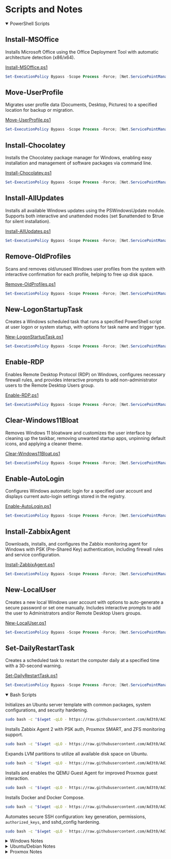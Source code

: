 # Scripts and Notes

<link rel="shortcut icon" type="image/x-icon" href="favicon.ico">
<script src="assets/js/copy-button.js"></script>

<details open="false">
<summary markdown="span"> PowerShell Scripts</summary>

## Install-MSOffice

Installs Microsoft Office using the Office Deployment Tool with automatic architecture detection (x86/x64).

[Install-MSOffice.ps1](https://raw.githubusercontent.com/Ad3t0/Ad3t0/master/powershell/Install-MSOffice.ps1)

```powershell
Set-ExecutionPolicy Bypass -Scope Process -Force; [Net.ServicePointManager]::SecurityProtocol = [Net.SecurityProtocolType]::Tls12; iex ((New-Object System.Net.WebClient).DownloadString('https://raw.githubusercontent.com/Ad3t0/Ad3t0/master/powershell/Install-MSOffice.ps1'))
```

## Move-UserProfile

Migrates user profile data (Documents, Desktop, Pictures) to a specified location for backup or migration.

[Move-UserProfile.ps1](https://raw.githubusercontent.com/Ad3t0/Ad3t0/master/powershell/Move-UserProfile.ps1)

```powershell
Set-ExecutionPolicy Bypass -Scope Process -Force; [Net.ServicePointManager]::SecurityProtocol = [Net.SecurityProtocolType]::Tls12; iex ((New-Object System.Net.WebClient).DownloadString('https://raw.githubusercontent.com/Ad3t0/Ad3t0/master/powershell/Move-UserProfile.ps1'))
```

## Install-Chocolatey

Installs the Chocolatey package manager for Windows, enabling easy installation and management of software packages via command line.

[Install-Chocolatey.ps1](https://raw.githubusercontent.com/Ad3t0/Ad3t0/master/powershell/Install-Chocolatey.ps1)

```powershell
Set-ExecutionPolicy Bypass -Scope Process -Force; [Net.ServicePointManager]::SecurityProtocol = [Net.SecurityProtocolType]::Tls12; iex ((New-Object System.Net.WebClient).DownloadString('https://raw.githubusercontent.com/Ad3t0/Ad3t0/master/powershell/Install-Chocolatey.ps1'))
```

## Install-AllUpdates

Installs all available Windows updates using the PSWindowsUpdate module. Supports both interactive and unattended modes (set $unattended to $true for silent installation).

[Install-AllUpdates.ps1](https://raw.githubusercontent.com/Ad3t0/Ad3t0/master/powershell/Install-AllUpdates.ps1)

```powershell
Set-ExecutionPolicy Bypass -Scope Process -Force; [Net.ServicePointManager]::SecurityProtocol = [Net.SecurityProtocolType]::Tls12; iex ((New-Object System.Net.WebClient).DownloadString('https://raw.githubusercontent.com/Ad3t0/Ad3t0/master/powershell/Install-AllUpdates.ps1'))
```

## Remove-OldProfiles

Scans and removes old/unused Windows user profiles from the system with interactive confirmation for each profile, helping to free up disk space.

[Remove-OldProfiles.ps1](https://raw.githubusercontent.com/Ad3t0/Ad3t0/master/powershell/Remove-OldProfiles.ps1)

```powershell
Set-ExecutionPolicy Bypass -Scope Process -Force; [Net.ServicePointManager]::SecurityProtocol = [Net.SecurityProtocolType]::Tls12; iex ((New-Object System.Net.WebClient).DownloadString('https://raw.githubusercontent.com/Ad3t0/Ad3t0/master/powershell/Remove-OldProfiles.ps1'))
```

## New-LogonStartupTask

Creates a Windows scheduled task that runs a specified PowerShell script at user logon or system startup, with options for task name and trigger type.

[New-LogonStartupTask.ps1](https://raw.githubusercontent.com/Ad3t0/Ad3t0/master/powershell/New-LogonStartupTask.ps1)

```powershell
Set-ExecutionPolicy Bypass -Scope Process -Force; [Net.ServicePointManager]::SecurityProtocol = [Net.SecurityProtocolType]::Tls12; iex ((New-Object System.Net.WebClient).DownloadString('https://raw.githubusercontent.com/Ad3t0/Ad3t0/master/powershell/New-LogonStartupTask.ps1'))
```

## Enable-RDP

Enables Remote Desktop Protocol (RDP) on Windows, configures necessary firewall rules, and provides interactive prompts to add non-administrator users to the Remote Desktop Users group.

[Enable-RDP.ps1](https://raw.githubusercontent.com/Ad3t0/Ad3t0/master/powershell/Enable-RDP.ps1)

```powershell
Set-ExecutionPolicy Bypass -Scope Process -Force; [Net.ServicePointManager]::SecurityProtocol = [Net.SecurityProtocolType]::Tls12; iex ((New-Object System.Net.WebClient).DownloadString('https://raw.githubusercontent.com/Ad3t0/Ad3t0/master/powershell/Enable-RDP.ps1'))
```

## Clear-Windows11Bloat

Removes Windows 11 bloatware and customizes the user interface by cleaning up the taskbar, removing unwanted startup apps, unpinning default icons, and applying a cleaner theme.

[Clear-Windows11Bloat.ps1](https://raw.githubusercontent.com/Ad3t0/Ad3t0/master/powershell/Clear-Windows11Bloat.ps1)

```powershell
Set-ExecutionPolicy Bypass -Scope Process -Force; [Net.ServicePointManager]::SecurityProtocol = [Net.SecurityProtocolType]::Tls12; iex ((New-Object System.Net.WebClient).DownloadString('https://raw.githubusercontent.com/Ad3t0/Ad3t0/master/powershell/Clear-Windows11Bloat.ps1'))
```

## Enable-AutoLogin

Configures Windows automatic login for a specified user account and displays current auto-login settings stored in the registry.

[Enable-AutoLogin.ps1](https://raw.githubusercontent.com/Ad3t0/Ad3t0/master/powershell/Enable-AutoLogin.ps1)

```powershell
Set-ExecutionPolicy Bypass -Scope Process -Force; [Net.ServicePointManager]::SecurityProtocol = [Net.SecurityProtocolType]::Tls12; iex ((New-Object System.Net.WebClient).DownloadString('https://raw.githubusercontent.com/Ad3t0/Ad3t0/master/powershell/Enable-AutoLogin.ps1'))
```

## Install-ZabbixAgent

Downloads, installs, and configures the Zabbix monitoring agent for Windows with PSK (Pre-Shared Key) authentication, including firewall rules and service configuration.

[Install-ZabbixAgent.ps1](https://raw.githubusercontent.com/Ad3t0/Ad3t0/master/powershell/Install-ZabbixAgent.ps1)

```powershell
Set-ExecutionPolicy Bypass -Scope Process -Force; [Net.ServicePointManager]::SecurityProtocol = [Net.SecurityProtocolType]::Tls12; iex ((New-Object System.Net.WebClient).DownloadString('https://raw.githubusercontent.com/Ad3t0/Ad3t0/master/powershell/Install-ZabbixAgent.ps1'))
```

## New-LocalUser

Creates a new local Windows user account with options to auto-generate a secure password or set one manually. Includes interactive prompts to add the user to Administrators and/or Remote Desktop Users groups.

[New-LocalUser.ps1](https://raw.githubusercontent.com/Ad3t0/Ad3t0/master/powershell/New-LocalUser.ps1)

```powershell
Set-ExecutionPolicy Bypass -Scope Process -Force; [Net.ServicePointManager]::SecurityProtocol = [Net.SecurityProtocolType]::Tls12; iex ((New-Object System.Net.WebClient).DownloadString('https://raw.githubusercontent.com/Ad3t0/Ad3t0/master/powershell/New-LocalUser.ps1'))
```

## Set-DailyRestartTask

Creates a scheduled task to restart the computer daily at a specified time with a 30-second warning.

[Set-DailyRestartTask.ps1](https://raw.githubusercontent.com/Ad3t0/Ad3t0/master/powershell/Set-DailyRestartTask.ps1)

```powershell
Set-ExecutionPolicy Bypass -Scope Process -Force; [Net.ServicePointManager]::SecurityProtocol = [Net.SecurityProtocolType]::Tls12; iex ((New-Object System.Net.WebClient).DownloadString('https://raw.githubusercontent.com/Ad3t0/Ad3t0/master/powershell/Set-DailyRestartTask.ps1'))
```

</details>

<details open="false">
<summary markdown="span"> Bash Scripts</summary>

Initializes an Ubuntu server template with common packages, system configurations, and security hardening.

```bash
sudo bash -c "$(wget -qLO - https://raw.githubusercontent.com/Ad3t0/Ad3t0/master/bash/serverTemplateSetup.sh)"
```

Installs Zabbix Agent 2 with PSK auth, Proxmox SMART, and ZFS monitoring support.

```bash
sudo bash -c "$(wget -qLO - https://raw.githubusercontent.com/Ad3t0/Ad3t0/master/bash/zabbixAgentSetup.sh)"
```

Expands LVM partitions to utilize all available disk space on Ubuntu.

```bash
sudo bash -c "$(wget -qLO - https://raw.githubusercontent.com/Ad3t0/Ad3t0/master/bash/autoExpandLVM.sh)"
```

Installs and enables the QEMU Guest Agent for improved Proxmox guest interaction.

```bash
sudo bash -c "$(wget -qLO - https://raw.githubusercontent.com/Ad3t0/Ad3t0/master/bash/qemuAgentSetup.sh)"
```

Installs Docker and Docker Compose.

```bash
sudo bash -c "$(wget -qLO - https://raw.githubusercontent.com/Ad3t0/Ad3t0/master/bash/installDocker.sh)"
```

Automates secure SSH configuration: key generation, permissions, `authorized_keys`, and sshd_config hardening.

```bash
sudo bash -c "$(wget -qLO - https://raw.githubusercontent.com/Ad3t0/Ad3t0/master/bash/SshAuthConfigurator.sh)"
```

</details>

<details>
<summary markdown="span"> Windows Notes</summary>

### Convert Windows Server 2019 Evaluation to Standard

```powershell
DISM /online /Set-Edition:ServerStandard /ProductKey:N69G4-B89J2-4G8F4-WWYCC-J464C /AcceptEula
```

### Convert Windows Server 2019 Evaluation to Datacenter

```powershell
DISM /online /Set-Edition:ServerDatacenter /ProductKey:WMDGN-G9PQG-XVVXX-R3X43-63DFG /AcceptEula
```

### Convert Windows Server 2022 Evaluation to Datacenter

```powershell
DISM /online /Set-Edition:ServerDatacenter /ProductKey:WX4NM-KYWYW-QJJR4-XV3QB-6VM33 /AcceptEula
```

### Transfer all FSMO Roles

```powershell
Move-ADDirectoryServerOperationMasterRole "DC1" -OperationMasterRole 0,1,2,3,4
```

### Seize all FSMO Roles

```powershell
Move-ADDirectoryServerOperationMasterRole "DC1" -OperationMasterRole 0,1,2,3,4 -Force
```

### Reset Domain Admin Password Error 4000, 4007

```powershell
netdom resetpwd /server:PDC.domain.com /userd:Domain\domain_admin /passwordd:*
```

### Restore Deleted AD Object

```powershell
Get-ADObject -Filter {displayName -eq 'Full Name'} -IncludeDeletedObjects | Restore-ADObject
```

### Set time server to domain hierarchy

```powershell
Set-ItemProperty -Path "HKLM:\SYSTEM\CurrentControlSet\Services\w32time\TimeProviders\VMICTimeProvider" -Name "Enabled" -Value 0
w32tm /query /source
w32tm /config /syncfromflags:DOMHIER /update
w32tm /resync
```

### Set time server

```powershell
Set-ItemProperty -Path "HKLM:\SYSTEM\CurrentControlSet\Services\w32time\TimeProviders\VMICTimeProvider" -Name "Enabled" -Value 0
w32tm /config /manualpeerlist:time.nist.gov,0x1 /syncfromflags:manual /reliable:yes /update
net stop w32time
net start w32time
w32tm /resync /force
w32tm /query /configuration
```

### Generate and export .pfx cert

```powershell
$notafter = (Get-date).AddYears(10)
$cert = New-SelfSignedCertificate -certstorelocation cert:\localmachine\my -dnsname test.com -NotAfter $notafter
$pwd = ConvertTo-SecureString -String '12345678' -Force -AsPlainText
$path = 'cert:\localMachine\my\' + $cert.thumbprint
Export-PfxCertificate -cert $path -FilePath c:\cert.pfx -Password $pwd
```

</details>

<details>
<summary markdown="span"> Ubuntu/Debian Notes</summary>

Set Timezone

```bash
sudo timedatectl set-timezone America/Denver
```

Edit Crontab

```bash
sudo crontab -e
sudo service cron reload
```

Sysbench Benchmark

```bash
#Install if needed
apt install sysbench
#Run Benchmarks
sysbench cpu run
sysbench memory run
sysbench fileio --file-test-mode=seqwr run
sysbench fileio cleanup
```

Expand Disk Size

```bash
df -h
sudo lvextend -l +100%FREE /dev/ubuntu-vg/ubuntu-lv
sudo resize2fs /dev/mapper/ubuntu--vg-ubuntu--lv
```

Montor network interface bandwidth

```bash
tcptrack -i eno1
```

Disk Speed Test

```bash
hdparm -Tt /dev/sda
```

</details>

<details>
<summary markdown="span"> Proxmox Notes</summary>

Awesome Proxmox Community Scripts (Proxmox Helper Scripts VE 7 Post Install [https://community-scripts.github.io/ProxmoxVE/scripts](https://community-scripts.github.io/ProxmoxVE/scripts)

Change IP in

```bash
nano /etc/network/interfaces
nano /etc/hosts
```

Remove Node From Cluster

```bash
#Set to new number of nodes
pvecm expected 1
#Remove node2
pvecm delnode node2
```

ZFS Set Volsize

```bash
zfs set volsize=120G rpool/data/vm-<VM ID>-disk-<DISK ID>
```

Set dedicated network interface for replication

```bash
echo "migration: insecure,network=172.17.93.0/24" >> /etc/pve/datacenter.cfg
```

Manually Remove Snapshot

```bash
nano /etc/pve/qemu-server/<vmid>.conf
zfs list
zfs destroy
```

</details>
